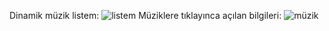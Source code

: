 Dinamik müzik listem: ![listem](https://github.com/pinarnurdemirtas/MuzikListem/assets/112588321/ac3bb6c0-5406-462c-9538-c2f94fac12a6)
Müziklere tıklayınca açılan bilgileri: ![müzik](https://github.com/pinarnurdemirtas/MuzikListem/assets/112588321/262437eb-bda2-484f-b4c7-3e79d5b89b92)
